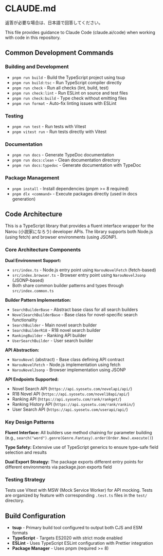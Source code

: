 # CLAUDE.md

返答が必要な場合は、日本語で回答してください。

This file provides guidance to Claude Code (claude.ai/code) when working with code in this repository.

## Common Development Commands

### Building and Development
- `pnpm run build` - Build the TypeScript project using tsup
- `pnpm run build:tsc` - Run TypeScript compiler directly
- `pnpm run check` - Run all checks (lint, build, test)
- `pnpm run check:lint` - Run ESLint on source and test files
- `pnpm run check:build` - Type check without emitting files
- `pnpm run format` - Auto-fix linting issues with ESLint

### Testing
- `pnpm run test` - Run tests with Vitest
- `pnpm vitest run` - Run tests directly with Vitest

### Documentation
- `pnpm run docs` - Generate TypeDoc documentation
- `pnpm run docs:clean` - Clean documentation directory
- `pnpm run docs:typedoc` - Generate documentation with TypeDoc

### Package Management
- `pnpm install` - Install dependencies (pnpm >= 8 required)
- `pnpm dlx <command>` - Execute packages directly (used in docs generation)

## Code Architecture

This is a TypeScript library that provides a fluent interface wrapper for the Narou (小説家になろう) developer APIs. The library supports both Node.js (using fetch) and browser environments (using JSONP).

### Core Architecture Components

**Dual Environment Support:**
- `src/index.ts` - Node.js entry point using `NarouNovelFetch` (fetch-based)
- `src/index.browser.ts` - Browser entry point using `NarouNovelJsonp` (JSONP-based)
- Both share common builder patterns and types through `src/index.common.ts`

**Builder Pattern Implementation:**
- `SearchBuilderBase` - Abstract base class for all search builders
- `NovelSearchBuilderBase` - Base class for novel-specific search functionality
- `SearchBuilder` - Main novel search builder
- `SearchBuilderR18` - R18 novel search builder  
- `RankingBuilder` - Ranking API builder
- `UserSearchBuilder` - User search builder

**API Abstraction:**
- `NarouNovel` (abstract) - Base class defining API contract
- `NarouNovelFetch` - Node.js implementation using fetch
- `NarouNovelJsonp` - Browser implementation using JSONP

**API Endpoints Supported:**
- Novel Search API (`https://api.syosetu.com/novelapi/api/`)
- R18 Novel API (`https://api.syosetu.com/novel18api/api/`)
- Ranking API (`https://api.syosetu.com/rank/rankget/`)
- Ranking History API (`https://api.syosetu.com/rank/rankin/`)
- User Search API (`https://api.syosetu.com/userapi/api/`)

### Key Design Patterns

**Fluent Interface:** All builders use method chaining for parameter building (e.g., `search("word").genre(Genre.Fantasy).order(Order.New).execute()`)

**Type Safety:** Extensive use of TypeScript generics to ensure type-safe field selection and results

**Dual Export Strategy:** The package exports different entry points for different environments via package.json exports field

### Testing Strategy

Tests use Vitest with MSW (Mock Service Worker) for API mocking. Tests are organized by feature with corresponding `.test.ts` files in the `test/` directory.

## Build Configuration

- **tsup** - Primary build tool configured to output both CJS and ESM formats
- **TypeScript** - Targets ES2020 with strict mode enabled
- **ESLint** - Uses TypeScript ESLint configuration with Prettier integration
- **Package Manager** - Uses pnpm (required >= 8)